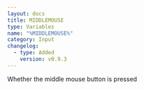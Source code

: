 ```yaml
---
layout: docs
title: MIDDLEMOUSE
type: Variables
name: "%MIDDLEMOUSE%"
category: Input
changelog:
  - type: Added
    version: v0.9.3
---
```

Whether the middle mouse button is pressed
